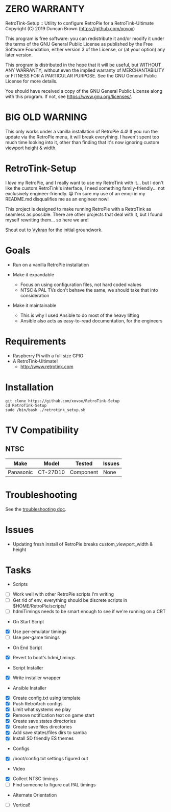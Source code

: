 # ZERO WARRANTY

RetroTink-Setup :: Utility to configure RetroPie for a RetroTink-Ultimate
Copyright (C) 2019 Duncan Brown (https://github.com/xovox)

This program is free software: you can redistribute it and/or modify
it under the terms of the GNU General Public License as published by
the Free Software Foundation, either version 3 of the License, or
(at your option) any later version.

This program is distributed in the hope that it will be useful,
but WITHOUT ANY WARRANTY; without even the implied warranty of
MERCHANTABILITY or FITNESS FOR A PARTICULAR PURPOSE.  See the
GNU General Public License for more details.

You should have received a copy of the GNU General Public License
along with this program.  If not, see <https://www.gnu.org/licenses/>.

# BIG OLD WARNING

This only works under a vanilla installation of RetroPie 4.4!  If you run the update via the RetroPie menu, it will break everything.  I haven't spent too much time looking into it, other than finding that it's now ignoring custom viewport height & width.

# RetroTink-Setup

I *love* my RetroPie, and I really want to use my RetroTink with it... but I don't like the custom RetroTink's interface, I need something family-friendly... not exclusively engineer-friendly. 😁 I'm sure my use of an emoji in my README.md disqualifies me as an engineer now!

This project is designed to make running RetroPie with a RetroTink as seamless as possible.  There are other projects that deal with it, but I found myself rewriting them... so here we are!

Shout out to [Vykran](https://github.com/Vykyan/retroTINK-setup) for the initial groundwork.

# Goals

* Run on a vanilla RetroPie installation

* Make it expandable
  * Focus on using configuration files, not hard coded values
  * NTSC & PAL TVs don't behave the same, we should take that into consideration

* Make it maintainable
  * This is why I used Ansible to do most of the heavy lifting
  * Ansible also acts as easy-to-read documentation, for the engineers

# Requirements

* Raspberry Pi with a full size GPIO
* A RetroTink-Ultimate!
  * http://www.retrotink.com

# Installation

```
git clone https://github.com/xovox/RetroTink-Setup
cd RetroTink-Setup
sudo /bin/bash ./retrotink_setup.sh
```

# TV Compatibility

## NTSC

| Make 		| Model 	| Tested 	| Issues
|------		|-------	|--------	|--------
| Panasonic	| CT-27D10	| Component	| None

# Troubleshooting

See the [troubleshooting doc](TROUBLESHOOTING.md).

# Issues

* Updating fresh install of RetroPie breaks custom_viewport_width & height

# Tasks

* Scripts
- [ ] Work well with other RetroPie scripts I'm writing
- [ ] Get rid of env, everything should be discrete scripts in $HOME/RetroPie/scripts/
- [ ] hdmiTimings needs to be smart enough to see if we're running on a CRT

* On Start Script
- [x] Use per-emulator timings
- [ ] Use per-game timings

* On End Script
- [x] Revert to boot's hdmi_timings

* Script Installer
- [x] Write installer wrapper

* Ansible Installer
- [x] Create config.txt using template
- [x] Push RetroArch configs
- [x] Limit what systems we play
- [x] Remove notification text on game start
- [x] Create save states directories
- [x] Create save files directories
- [x] Add save states/files dirs to samba
- [x] Install SD friendly ES themes

* Configs
- [x] /boot/config.txt settings figured out

* Video
- [x] Collect NTSC timings
- [ ] Find someone to figure out PAL timings

* Alternate Orientation
- [ ] Vertical!

